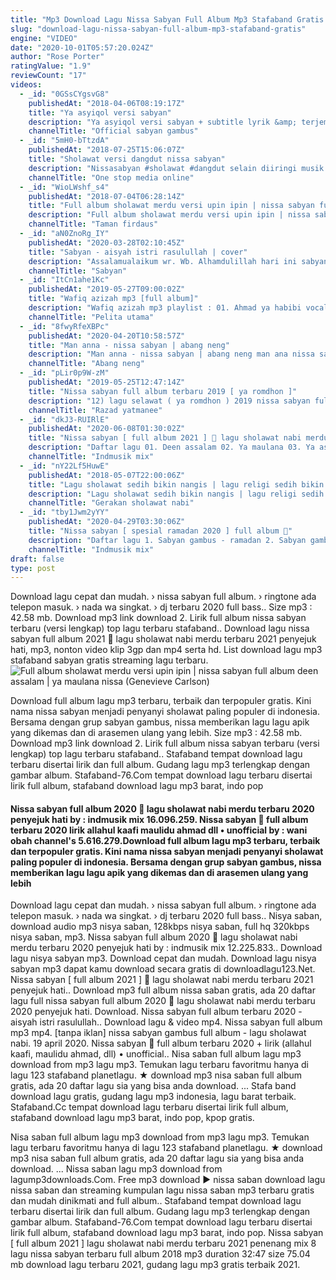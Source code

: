 ```yaml
---
title: "Mp3 Download Lagu Nissa Sabyan Full Album Mp3 Stafaband Gratis 128kbps"
slug: "download-lagu-nissa-sabyan-full-album-mp3-stafaband-gratis"
engine: "VIDEO"
date: "2020-10-01T05:57:20.024Z"
author: "Rose Porter"
ratingValue: "1.9"
reviewCount: "17"
videos:
  - _id: "0GSsCYgsvG8"
    publishedAt: "2018-04-06T08:19:17Z"
    title: "Ya asyiqol versi sabyan"
    description: "Ya asyiqol versi sabyan + subtitle lyrik &amp; terjemahan musik : sabyan gambus video : inemamotion"
    channelTitle: "Official sabyan gambus"
  - _id: "5mH0-bTtzdA"
    publishedAt: "2018-07-25T15:06:07Z"
    title: "Sholawat versi dangdut nissa sabyan"
    description: "Nissasabyan #sholawat #dangdut selain diiringi musik gambus, sholawat jg tetap merdu dinikmati dengan iringan musik dangdut dengan tidak mengurangi"
    channelTitle: "One stop media online"
  - _id: "WioLWshf_s4"
    publishedAt: "2018-07-04T06:28:14Z"
    title: "Full album sholawat merdu versi upin ipin | nissa sabyan full album deen assalam | ya maulana nissa"
    description: "Full album sholawat merdu versi upin ipin | nissa sabyan full album versi upin ipin deen assalam nissa sabyan full album ya maulana 1. Deen assalam 2."
    channelTitle: "Taman firdaus"
  - _id: "aN0ZnoRg_IY"
    publishedAt: "2020-03-28T02:10:45Z"
    title: "Sabyan - aisyah istri rasulullah | cover"
    description: "Assalamualaikum wr. Wb. Alhamdulillah hari ini sabyan upload video cover lagu yang berjudul aisyah istri rasulullah. Terima kasih banyak terus mendukung"
    channelTitle: "Sabyan"
  - _id: "ItCn1ahe1Kc"
    publishedAt: "2019-05-27T09:00:02Z"
    title: "Wafiq azizah mp3 [full album]"
    description: "Wafiq azizah mp3 playlist : 01. Ahmad ya habibi vocal. Wafiq aziizah 02. Deen assalam vocal. Wafiq aziizah 03. Ya rasulallah vocal. Wafiq aziizah 04."
    channelTitle: "Pelita utama"
  - _id: "8fwyRfeXBPc"
    publishedAt: "2020-04-20T10:58:57Z"
    title: "Man anna - nissa sabyan | abang neng"
    description: "Man anna - nissa sabyan | abang neng man ana nissa sabyan mp3 man ana nissa sabyan mp3 download man ana nissa sabyan download man ana nissa"
    channelTitle: "Abang neng"
  - _id: "pLir0p9W-zM"
    publishedAt: "2019-05-25T12:47:14Z"
    title: "Nissa sabyan full album terbaru 2019 [ ya romdhon ]"
    description: "12) lagu selawat ( ya romdhon ) 2019 nissa sabyan full album terbaru"
    channelTitle: "Razad yatmanee"
  - _id: "dkJ3-RUIRlE"
    publishedAt: "2020-06-08T01:30:02Z"
    title: "Nissa sabyan [ full album 2021 ] 💙 lagu sholawat nabi merdu terbaru 2021 penyejuk hati"
    description: "Daftar lagu 01. Deen assalam 02. Ya maulana 03. Ya asyiqol 04. Rohman ya rohman 05. Ya jamalu 06. Allahumma labbaik 07. Man ana 08. Qomarun"
    channelTitle: "Indmusik mix"
  - _id: "nY22Lf5HuwE"
    publishedAt: "2018-05-07T22:00:06Z"
    title: "Lagu sholawat sedih bikin nangis | lagu religi sedih bikin jutaan orang nangis merinding"
    description: "Lagu sholawat sedih bikin nangis | lagu religi sedih bikin jutaan orang nangis merinding lagu sholawat sedih bikin nangis | lagu religi sedih bikin"
    channelTitle: "Gerakan sholawat nabi"
  - _id: "tby1Jwm2yYY"
    publishedAt: "2020-04-29T03:30:06Z"
    title: "Nissa sabyan [ spesial ramadan 2020 ] full album 💛"
    description: "Daftar lagu 1. Sabyan gambus - ramadan 2. Sabyan gambus - man ana 3. Sabyan gambus - ya maulana 4. Sabyan gambus - deen assalam 5. Sabyan"
    channelTitle: "Indmusik mix"
draft: false
type: post
---
```


Download lagu cepat dan mudah. › nissa sabyan full album. › ringtone ada telepon masuk. › nada wa singkat. › dj terbaru 2020 full bass.. Size mp3 : 42.58 mb. Download mp3 link download 2. Lirik full album nissa sabyan terbaru (versi lengkap) top lagu terbaru stafaband.. Download lagu nissa sabyan full album 2021 💙 lagu sholawat nabi merdu terbaru 2021 penyejuk hati, mp3, nonton video klip 3gp dan mp4 serta hd. List download lagu mp3 stafaband sabyan gratis streaming lagu terbaru.
![Full album sholawat merdu versi upin ipin | nissa sabyan full album deen assalam | ya maulana nissa (Genevieve Carlson)](https://i.ytimg.com/vi/WioLWshf_s4/hqdefault.jpg "Full album sholawat merdu versi upin ipin | nissa sabyan full album deen assalam | ya maulana nissa (Jeanette Byrd)")

Download full album lagu mp3 terbaru, terbaik dan terpopuler gratis. Kini nama nissa sabyan menjadi penyanyi sholawat paling populer di indonesia. Bersama dengan grup sabyan gambus, nissa memberikan lagu lagu apik yang dikemas dan di arasemen ulang yang lebih. Size mp3 : 42.58 mb. Download mp3 link download 2. Lirik full album nissa sabyan terbaru (versi lengkap) top lagu terbaru stafaband.. Stafaband tempat download lagu terbaru disertai lirik dan full album. Gudang lagu mp3 terlengkap dengan gambar album. Stafaband-76.Com tempat download lagu terbaru disertai lirik full album, stafaband download lagu mp3 barat, indo pop
<!--inArticleAds-->

<!--galleryOne-->

#### Nissa sabyan full album 2020 💙 lagu sholawat nabi merdu terbaru 2020 penyejuk hati by : indmusik mix 16.096.259. Nissa sabyan 💛 full album terbaru 2020 lirik allahul kaafi maulidu ahmad dll • unofficial by : wani obah channel's 5.616.279.Download full album lagu mp3 terbaru, terbaik dan terpopuler gratis. Kini nama nissa sabyan menjadi penyanyi sholawat paling populer di indonesia. Bersama dengan grup sabyan gambus, nissa memberikan lagu lagu apik yang dikemas dan di arasemen ulang yang lebih
<!--inArticleAds-->

<!--galleryTwo-->

Download lagu cepat dan mudah. › nissa sabyan full album. › ringtone ada telepon masuk. › nada wa singkat. › dj terbaru 2020 full bass.. Nisya saban, download audio mp3 nisya saban, 128kbps nisya saban, full hq 320kbps nisya saban, mp3. Nissa sabyan full album 2020 💙 lagu sholawat nabi merdu terbaru 2020 penyejuk hati by : indmusik mix 12.225.833.. Download lagu nisya sabyan mp3. Download cepat dan mudah. Download lagu nisya sabyan mp3 dapat kamu download secara gratis di downloadlagu123.Net. Nissa sabyan [ full album 2021 ] 💙 lagu sholawat nabi merdu terbaru 2021 penyejuk hati.. Download mp3 full album nissa saban gratis, ada 20 daftar lagu full nissa sabyan full album 2020 💙 lagu sholawat nabi merdu terbaru 2020 penyejuk hati. Download. Nissa sabyan full album terbaru 2020 - aisyah istri rasulullah.. Download lagu &amp; video mp4. Nissa sabyan full album mp3  mp4.  [tanpa iklan] nissa sabyan gambus full album - lagu sholawat nabi. 19 april 2020. Nissa sabyan 💛 full album terbaru 2020 + lirik (allahul kaafi, maulidu ahmad, dll) • unofficial.. Nisa saban full album lagu mp3 download from mp3 lagu mp3. Temukan lagu terbaru favoritmu hanya di lagu 123 stafaband planetlagu. ★ download mp3 nisa saban full album gratis, ada 20 daftar lagu sia yang bisa anda download. ... Stafa band download lagu gratis, gudang lagu mp3 indonesia, lagu barat terbaik. Stafaband.Cc tempat download lagu terbaru disertai lirik full album, stafaband download lagu mp3 barat, indo pop, kpop gratis.
<!--galleryThree-->

Nisa saban full album lagu mp3 download from mp3 lagu mp3. Temukan lagu terbaru favoritmu hanya di lagu 123 stafaband planetlagu. ★ download mp3 nisa saban full album gratis, ada 20 daftar lagu sia yang bisa anda download. ... Nissa saban lagu mp3 download from lagump3downloads.Com. Free mp3 download ▶ nissa saban download lagu nissa saban dan streaming kumpulan lagu nissa saban mp3 terbaru gratis dan mudah dinikmati and full album.. Stafaband tempat download lagu terbaru disertai lirik dan full album. Gudang lagu mp3 terlengkap dengan gambar album. Stafaband-76.Com tempat download lagu terbaru disertai lirik full album, stafaband download lagu mp3 barat, indo pop. Nissa sabyan [ full album 2021 ] lagu sholawat nabi merdu terbaru 2021 penenang mix 8 lagu nissa sabyan terbaru full album 2018 mp3 duration 32:47 size 75.04 mb download lagu terbaru 2021, gudang lagu mp3 gratis terbaik 2021.